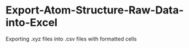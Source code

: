 # Export-Atom-Structure-Raw-Data-into-Excel
Exporting .xyz files into .csv files with formatted cells

